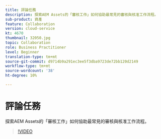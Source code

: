 ```yaml
---
title: 評論任務
description: 探索AEM Assets的「審核工作」如何協助最常見的審核與核准工作流程。
sub-product: 資產
feature: Collaboration
version: cloud-service
kt: 4670
thumbnail: 32050.jpg
topic: Collaboration
role: Business Practitioner
level: Beginner
translation-type: tm+mt
source-git-commit: d9714b9a291ec3ee5f3dba9723de72bb120d2149
workflow-type: tm+mt
source-wordcount: '38'
ht-degree: 10%

---
```



# 評論任務

探索AEM Assets的「審核工作」如何協助最常見的審核與核准工作流程。

>[!VIDEO](https://video.tv.adobe.com/v/32050/?quality=12&learn=on&hidetitle=true)